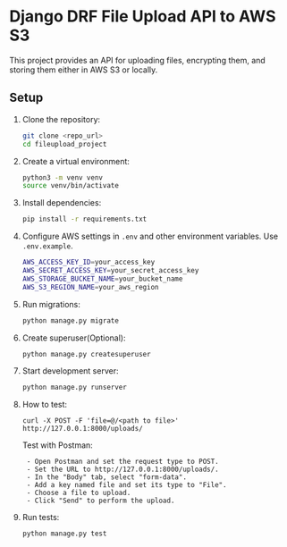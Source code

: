 # Django DRF File Upload API to AWS S3

This project provides an API for uploading files, encrypting them, and storing them either in AWS S3 or locally.

## Setup

1. Clone the repository:

   ```bash
   git clone <repo_url>
   cd fileupload_project
   ```

2. Create a virtual environment:

   ```bash
   python3 -m venv venv
   source venv/bin/activate
   ```

3. Install dependencies:

   ```bash
   pip install -r requirements.txt
   ```

4. Configure AWS settings in `.env` and other environment variables.
   Use `.env.example`.

   ```bash
   AWS_ACCESS_KEY_ID=your_access_key
   AWS_SECRET_ACCESS_KEY=your_secret_access_key
   AWS_STORAGE_BUCKET_NAME=your_bucket_name
   AWS_S3_REGION_NAME=your_aws_region
   ```

5. Run migrations:

   ```bash
   python manage.py migrate
   ```

6. Create superuser(Optional):

   ```bash
   python manage.py createsuperuser
   ```

7. Start development server:

   ```bash
   python manage.py runserver
   ```

8. How to test:

   ```
   curl -X POST -F 'file=@/<path to file>' http://127.0.0.1:8000/uploads/
   ```

   Test with Postman:

   ```
    - Open Postman and set the request type to POST.
    - Set the URL to http://127.0.0.1:8000/uploads/.
    - In the "Body" tab, select "form-data".
    - Add a key named file and set its type to "File".
    - Choose a file to upload.
    - Click "Send" to perform the upload.
   ```

9. Run tests:
   ```bash
   python manage.py test
   ```
